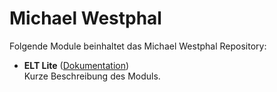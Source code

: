 # Michael Westphal

Folgende Module beinhaltet das Michael Westphal Repository:

- __ELT Lite__ ([Dokumentation](ELT%20Lite))  
	Kurze Beschreibung des Moduls.
